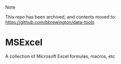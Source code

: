 > [!NOTE]  
> This repo has been archived, and contents moved to: https://github.com/bbrewington/data-tools

# MSExcel
A collection of Microsoft Excel formulas, macros, etc

